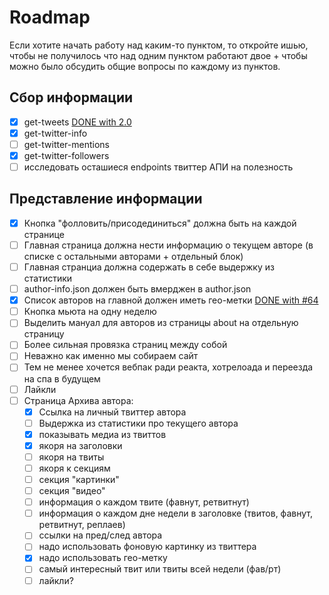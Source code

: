 # Roadmap

Если хотите начать работу над каким-то пунктом, то откройте ишью, чтобы не получилось что над одним пунктом работают двое + чтобы можно было обсудить общие вопросы по каждому из пунктов.

## Сбор информации

* [x] get-tweets [DONE with 2.0](https://github.com/iamstarkov/get-tweets/releases/tag/v2.0.0)
* [x] get-twitter-info
* [ ] get-twitter-mentions
* [x] get-twitter-followers
* [ ] исследовать осташиеся endpoints твиттер АПИ на полезность

## Представление информации

* [x] Кнопка "фолловить/присодединиться" должна быть на каждой странице
* [ ] Главная страница должна нести информацию о текущем авторе (в списке с остальными авторами + отдельный блок)
* [ ] Главная странциа должна содержать в себе выдержку из статистики
* [ ] author-info.json должен быть вмерджен в author.json
* [x] Список авторов на главной должен иметь гео-метки [DONE with #64](https://github.com/iamstarkov/jsunderhood/pull/64)
* [ ] Кнопка мьюта на одну неделю
* [ ] Выделить мануал для авторов из страницы about на отдельную страницу
* [ ] Более сильная провязка страниц между собой
* [ ] Неважно как именно мы собираем сайт
* [ ] Тем не менее хочется вебпак ради реакта, хотрелоада и переезда на спа в будущем
* [ ] Лайкли
* [ ] Страница Архива автора:
  * [x] Ссылка на личный твиттер автора
  * [ ] Выдержка из статистики про текущего автора
  * [x] показывать медиа из твиттов
  * [x] якоря на заголовки
  * [ ] якоря на твиты
  * [ ] якоря к секциям
  * [ ] секция "картинки"
  * [ ] секция "видео"
  * [ ] информация о каждом твите (фавнут, ретвитнут)
  * [ ] информация о каждом дне недели в заголовке (твитов, фавнут, ретвитнут, реплаев)
  * [ ] ссылки на пред/след автора
  * [ ] надо использовать фоновую картинку из твиттера
  * [x] надо использовать гео-метку
  * [ ] самый интересный твит или твиты всей недели (фав/рт)
  * [ ] лайкли?
